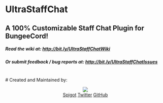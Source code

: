 # UltraStaffChat
## A 100% Customizable Staff Chat Plugin for BungeeCord! 
##### Read the wiki at: http://bit.ly/UltraStaffChatWiki
##### Or submit feedback / bug reports at: http://bit.ly/UltraStaffChatIssues
<br>
# Created and Maintained by:
<p align="center">
	<a href="#"><img src="https://cdn.jjcemc.net/image/JoshuaLovesCode%20Logo.png"></a>
  <br>
  <a href="https://www.spigotmc.org/members/joshualovescode.600435/">Spigot</a> <a href="https://twitter.com/JoshuaLovesCode">Twitter</a> <a href="https://github.com/joshuasing">GitHub</a>
</p>
